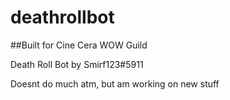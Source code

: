 # deathrollbot

##Built for Cine Cera WOW Guild

Death Roll Bot by Smirf123#5911

Doesnt do much atm, but am working on new stuff
